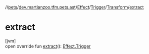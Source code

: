 //[pets](../../../../../index.md)/[dev.martianzoo.tfm.pets.ast](../../../index.md)/[Effect](../../index.md)/[Trigger](../index.md)/[Transform](index.md)/[extract](extract.md)

# extract

[jvm]\
open override fun [extract](extract.md)(): [Effect.Trigger](../index.md)
